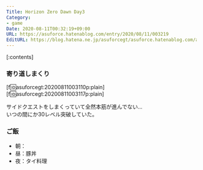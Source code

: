 ```yaml
---
Title: Horizon Zero Dawn Day3
Category:
- game
Date: 2020-08-11T00:32:19+09:00
URL: https://asuforce.hatenablog.com/entry/2020/08/11/003219
EditURL: https://blog.hatena.ne.jp/asuforcegt/asuforce.hatenablog.com/atom/entry/26006613612732900
---
```


[:contents]

###  寄り道しまくり

[f:id:asuforcegt:20200811003110p:plain][f:id:asuforcegt:20200811003117p:plain]

サイドクエストをしまくっていて全然本筋が進んでない...  
いつの間にか30レベル突破していた。

### ご飯

- 朝：
- 昼：豚丼
- 夜：タイ料理
